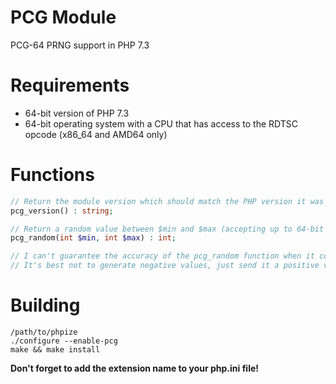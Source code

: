 # PCG Module
PCG-64 PRNG support in PHP 7.3

# Requirements
* 64-bit version of PHP 7.3
* 64-bit operating system with a CPU that has access to the RDTSC opcode (x86_64 and AMD64 only)

# Functions
```php
// Return the module version which should match the PHP version it was written for (7.3.9 in this case).
pcg_version() : string;

// Return a random value between $min and $max (accepting up to 64-bit values).
pcg_random(int $min, int $max) : int;

// I can't guarantee the accuracy of the pcg_random function when it comes to negative values.
// It's best not to generate negative values, just send it a positive value and subract that from whatever you desire.
```
# Building
```
/path/to/phpize
./configure --enable-pcg
make && make install
```

**Don't forget to add the extension name to your php.ini file!**
